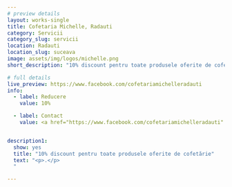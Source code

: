 ```yaml
---
# preview details
layout: works-single
title: Cofetaria Michelle, Radauti
category: Servicii
category_slug: servicii
location: Radauti
location_slug: suceava
image: assets/img/logos/michelle.png
short_description: "10% discount pentru toate produsele oferite de cofetărie"

# full details
live_preview: https://www.facebook.com/cofetariamichelleradauti
info:
  - label: Reducere
    value: 10%

  - label: Contact
    value: <a href="https://www.facebook.com/cofetariamichelleradauti" target="_blank">Website</a>


description1:
  show: yes
  title: "10% discount pentru toate produsele oferite de cofetărie"
  text: "<p>.</p>
  "

---
```

